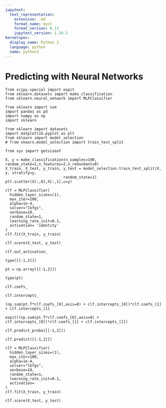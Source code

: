 ```yaml
---
jupytext:
  text_representation:
    extension: .md
    format_name: myst
    format_version: 0.13
    jupytext_version: 1.10.3
kernelspec:
  display_name: Python 3
  language: python
  name: python3
---
```


# Predicting with Neural Networks

```{code-cell} ipython3
from scipy.special import expit
from sklearn.datasets import make_classification
from sklearn.neural_network import MLPClassifier

from sklearn import svm
import pandas as pd
import numpy as np
import sklearn

from sklearn import datasets
import matplotlib.pyplot as plt
from sklearn import model_selection
# from skearn.model_selection import train_test_split

from sys import getsizeof
```

```{code-cell} ipython3
X, y = make_classification(n_samples=100, random_state=1,n_features=2,n_redundant=0)
X_train, X_test, y_train, y_test = model_selection.train_test_split(X, y, stratify=y,
                          random_state=1)
plt.scatter(X[:,0],X[:,1],c=y)
```

```{code-cell} ipython3
clf = MLPClassifier(
  hidden_layer_sizes=(1),
  max_iter=100,
  alpha=1e-4,
  solver="lbfgs",
  verbose=10,
  random_state=1,
  learning_rate_init=0.1,
  activation= 'identity'
)
clf.fit(X_train, y_train)

clf.score(X_test, y_test)
```

```{code-cell} ipython3
clf.out_activation_
```

```{code-cell} ipython3
type([[-1,2]])
```

```{code-cell} ipython3
pt = np.array([[-1,2]])
```

```{code-cell} ipython3
type(pt)
```

```{code-cell} ipython3
clf.coefs_
```

```{code-cell} ipython3
clf.intercepts_
```

```{code-cell} ipython3
(np.sum(pt.T*clf.coefs_[0],axis=0) + clf.intercepts_[0])*clf.coefs_[1] + clf.intercepts_[1]
```

```{code-cell} ipython3
expit((np.sum(pt.T*clf.coefs_[0],axis=0) + clf.intercepts_[0])*clf.coefs_[1] + clf.intercepts_[1])
```

```{code-cell} ipython3
clf.predict_proba([[-1,2]])
```

```{code-cell} ipython3
clf.predict([[-1,2]])
```

```{code-cell} ipython3
clf = MLPClassifier(
  hidden_layer_sizes=(1),
  max_iter=100,
  alpha=1e-4,
  solver="lbfgs",
  verbose=10,
  random_state=1,
  learning_rate_init=0.1,
  activation= 
)
clf.fit(X_train, y_train)

clf.score(X_test, y_test)
```

